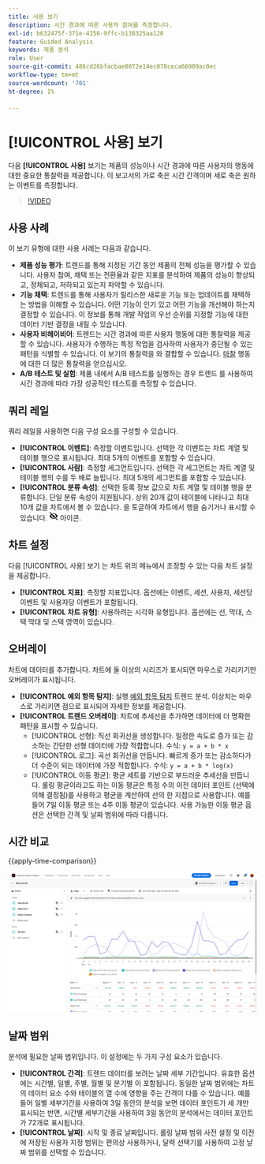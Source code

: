 ```yaml
---
title: 사용 보기
description: 시간 경과에 따른 사용자 참여를 측정합니다.
exl-id: b632475f-371e-4156-9ffc-b138325aa120
feature: Guided Analysis
keywords: 제품 분석
role: User
source-git-commit: 486cd26bfacbae0072e14ec078ceca66909ac0ec
workflow-type: tm+mt
source-wordcount: '701'
ht-degree: 1%

---
```


# [!UICONTROL 사용] 보기

다음 **[!UICONTROL 사용]** 보기는 제품의 성능이나 시간 경과에 따른 사용자의 행동에 대한 중요한 통찰력을 제공합니다. 이 보고서의 가로 축은 시간 간격이며 세로 축은 원하는 이벤트를 측정합니다.

>[!VIDEO](https://video.tv.adobe.com/v/3421666/?learn=on)

## 사용 사례

이 보기 유형에 대한 사용 사례는 다음과 같습니다.

* **제품 성능 평가**: 트렌드를 통해 지정된 기간 동안 제품의 전체 성능을 평가할 수 있습니다. 사용자 참여, 채택 또는 전환율과 같은 지표를 분석하여 제품의 성능이 향상되고, 정체되고, 저하되고 있는지 파악할 수 있습니다.
* **기능 채택**: 트렌드를 통해 사용자가 릴리스한 새로운 기능 또는 업데이트를 채택하는 방법을 이해할 수 있습니다. 어떤 기능이 인기 있고 어떤 기능을 개선해야 하는지 결정할 수 있습니다. 이 정보를 통해 개발 작업의 우선 순위를 지정할 기능에 대한 데이터 기반 결정을 내릴 수 있습니다.
* **사용자 비헤이비어**: 트렌드는 시간 경과에 따른 사용자 행동에 대한 통찰력을 제공할 수 있습니다. 사용자가 수행하는 특정 작업을 검사하여 사용자가 중단될 수 있는 패턴을 식별할 수 있습니다. 이 보기의 통찰력을 와 결합할 수 있습니다. [마찰](friction.md) 행동에 대한 더 많은 통찰력을 얻으십시오.
* **A/B 테스트 및 실험**: 제품 내에서 A/B 테스트를 실행하는 경우 트렌드 를 사용하여 시간 경과에 따라 가장 성공적인 테스트를 측정할 수 있습니다.

## 쿼리 레일

쿼리 레일을 사용하면 다음 구성 요소를 구성할 수 있습니다.

* **[!UICONTROL 이벤트]**: 측정할 이벤트입니다. 선택한 각 이벤트는 차트 계열 및 테이블 행으로 표시됩니다. 최대 5개의 이벤트를 포함할 수 있습니다.
* **[!UICONTROL 사람]**: 측정할 세그먼트입니다. 선택한 각 세그먼트는 차트 계열 및 테이블 행의 수를 두 배로 늘립니다. 최대 5개의 세그먼트를 포함할 수 있습니다.
* **[!UICONTROL 분류 속성]**: 선택한 등록 정보 값으로 차트 계열 및 테이블 행을 분류합니다. 단일 분류 속성이 지원됩니다. 상위 20개 값이 테이블에 나타나고 최대 10개 값을 차트에서 볼 수 있습니다. 을 토글하여 차트에서 행을 숨기거나 표시할 수 있습니다. ![숨기기 아이콘 표시](../assets/hide-in-chart.png) 아이콘.

## 차트 설정

다음 [!UICONTROL 사용] 보기 는 차트 위의 메뉴에서 조정할 수 있는 다음 차트 설정을 제공합니다.

* **[!UICONTROL 지표]**: 측정할 지표입니다. 옵션에는 이벤트, 세션, 사용자, 세션당 이벤트 및 사용자당 이벤트가 포함됩니다.
* **[!UICONTROL 차트 유형]**: 사용하려는 시각화 유형입니다. 옵션에는 선, 막대, 스택 막대 및 스택 영역이 있습니다.

## 오버레이

차트에 데이터를 추가합니다. 차트에 둘 이상의 시리즈가 표시되면 마우스로 가리키기만 오버레이가 표시됩니다.

* **[!UICONTROL 예외 항목 탐지]**: 실행 [예외 항목 탐지](/help/analysis-workspace/c-anomaly-detection/anomaly-detection.md) 트렌드 분석. 이상치는 마우스로 가리키면 점으로 표시되어 자세한 정보를 제공합니다.
* **[!UICONTROL 트렌드 오버레이]**: 차트에 추세선을 추가하면 데이터에 더 명확한 패턴을 표시할 수 있습니다.
   * [!UICONTROL 선형]: 직선 회귀선을 생성합니다. 일정한 속도로 증가 또는 감소하는 간단한 선형 데이터에 가장 적합합니다. 수식: `y = a + b * x`
   * [!UICONTROL 로그]: 곡선 회귀선을 만듭니다. 빠르게 증가 또는 감소하다가 더 수준이 되는 데이터에 가장 적합합니다. 수식: `y = a + b * log(x)`
   * [!UICONTROL 이동 평균]: 평균 세트를 기반으로 부드러운 추세선을 만듭니다. 롤링 평균이라고도 하는 이동 평균은 특정 수의 이전 데이터 포인트 (선택에 의해 결정됨)를 사용하고 평균을 계산하여 선의 한 지점으로 사용합니다. 예를 들어 7일 이동 평균 또는 4주 이동 평균이 있습니다. 사용 가능한 이동 평균 옵션은 선택한 간격 및 날짜 범위에 따라 다릅니다.

## 시간 비교

{{apply-time-comparison}}

![사용 시간 비교](../assets/usage-compare.png)

## 날짜 범위

분석에 필요한 날짜 범위입니다. 이 설정에는 두 가지 구성 요소가 있습니다.

* **[!UICONTROL 간격]**: 트렌드 데이터를 보려는 날짜 세부 기간입니다. 유효한 옵션에는 시간별, 일별, 주별, 월별 및 분기별 이 포함됩니다. 동일한 날짜 범위에는 차트의 데이터 요소 수와 테이블의 열 수에 영향을 주는 간격이 다를 수 있습니다. 예를 들어 일별 세부기간을 사용하여 3일 동안의 분석을 보면 데이터 포인트가 세 개만 표시되는 반면, 시간별 세부기간을 사용하여 3일 동안의 분석에서는 데이터 포인트가 72개로 표시됩니다.
* **[!UICONTROL 날짜]**: 시작 및 종료 날짜입니다. 롤링 날짜 범위 사전 설정 및 이전에 저장된 사용자 지정 범위는 편의상 사용하거나, 달력 선택기를 사용하여 고정 날짜 범위를 선택할 수 있습니다.
